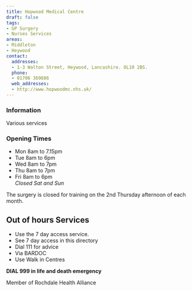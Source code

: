 ```yaml
---
title: Hopwood Medical Centre
draft: false
tags:
- GP Surgery
- Nurses Services
areas:
- Middleton
- Heywood
contact:
  addresses:
  - 1-3 Walton Street, Heywood, Lancashire. OL10 2BS.
  phone:
  - 01706 369886
  web_addresses:
  - http://www.hopwoodmc.nhs.uk/
---
```


### Information
Various services

### Opening Times
- Mon 8am to 7.15pm  
- Tue 8am to 6pm  
- Wed 8am to 7pm  
- Thu 8am to 7pm  
- Fri 8am to 6pm  
*Closed Sat and Sun*

The surgery is closed for training on the 2nd Thursday afternoon of each month.

## Out of hours Services
- Use the 7 day access service.  
- See 7 day access in this directory  
- Dial 111 for advice  
- Via BARDOC  
- Use Walk in Centres

**DIAL 999 in life and death emergency**

Member of Rochdale Health Alliance